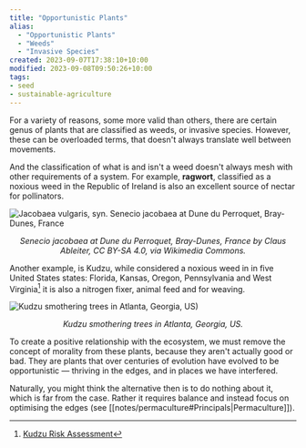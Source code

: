 ```yaml
---
title: "Opportunistic Plants"
alias:
  - "Opportunistic Plants"
  - "Weeds"
  - "Invasive Species"
created: 2023-09-07T17:38:10+10:00
modified: 2023-09-08T09:50:26+10:00
tags:
- seed
- sustainable-agriculture
---
```


For a variety of reasons, some more valid than others, there are certain genus of plants that are classified as weeds, or invasive species. However, these can be overloaded terms, that doesn't always translate well between movements.

And the classification of what is and isn't a weed doesn't always mesh with other requirements of a system. For example, **ragwort**, classified as a noxious weed in the Republic of Ireland is also an excellent source of nectar for pollinators.

![Jacobaea vulgaris, syn. Senecio jacobaea at Dune du Perroquet, Bray-Dunes, France](imgs/opportunistic-plants-1.png)
*<center>Senecio jacobaea at Dune du Perroquet, Bray-Dunes, France by Claus Ableiter, CC BY-SA 4.0, via Wikimedia Commons.</center>*

Another example, is Kudzu, while considered a noxious weed in in five United States states: Florida, Kansas, Oregon, Pennsylvania and West Virginia[^1] it is also a nitrogen fixer, animal feed and for weaving.

![Kudzu smothering trees in Atlanta, Georgia, US)](imgs/opportunistic-plants.png)
*<center>Kudzu smothering trees in Atlanta, Georgia, US.</center>*

To create a positive relationship with the ecosystem, we must remove the concept of morality from these plants, because they aren't actually good or bad. They are plants that over centuries of evolution have evolved to be opportunistic — thriving in the edges, and in places we have interfered.

Naturally, you might think the alternative then is to do nothing about it, which is far from the case. Rather it requires balance and instead focus on optimising the edges (see [[notes/permaculture#Principals|Permaculture]]).

[^1]: [Kudzu Risk Assessment](https://www.daf.qld.gov.au/__data/assets/pdf_file/0004/74137/IPA-Kudzu-Risk-Assessment.pdf)
